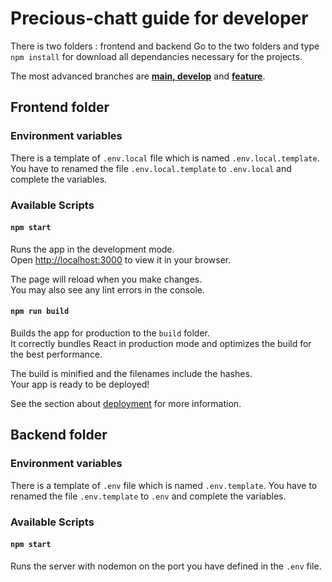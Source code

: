 # Precious-chatt guide for developer

There is two folders : frontend and backend
Go to the two folders and type `npm install` for download all dependancies necessary for the projects.

The most advanced branches are **<ins>main, develop</ins>** and **<ins>feature</ins>**.

## Frontend folder

### Environment variables
There is a template of `.env.local` file which is named `.env.local.template`.
You have to renamed the file `.env.local.template` to `.env.local` and complete the variables.

### Available Scripts

#### `npm start`

Runs the app in the development mode.\
Open [http://localhost:3000](http://localhost:3000) to view it in your browser.

The page will reload when you make changes.\
You may also see any lint errors in the console.

#### `npm run build`

Builds the app for production to the `build` folder.\
It correctly bundles React in production mode and optimizes the build for the best performance.

The build is minified and the filenames include the hashes.\
Your app is ready to be deployed!

See the section about [deployment](https://facebook.github.io/create-react-app/docs/deployment) for more information.

## Backend folder

### Environment variables
There is a template of `.env` file which is named `.env.template`.
You have to renamed the file `.env.template` to `.env` and complete the variables.

### Available Scripts

#### `npm start`
Runs the server with nodemon on the port you have defined in the `.env` file.